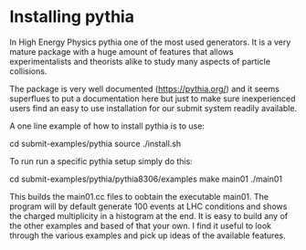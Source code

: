 # Installing pythia

In High Energy Physics pythia one of the most used generators. It is a very mature package with a huge amount of features that allows experimentalists and theorists alike to study many aspects of particle collisions.

The package is very well documented (https://pythia.org/) and it seems superflues to put a documentation here but just to make sure inexperienced users find an easy to use installation for our submit system readily available.

A one line example of how to install pythia is to use:

  cd submit-examples/pythia
  source ./install.sh

To run run a specific pythia setup simply do this:

  cd submit-examples/pythia/pythia8306/examples
  make main01
  ./main01

This builds the main01.cc files to oobtain the executable main01. The program will by default generate 100 events at LHC conditions and shows the charged multiplicity in a histogram at the end. It is easy to build any of the other examples and based of that your own. I find it useful to look through the various examples and pick up ideas of the available features.

